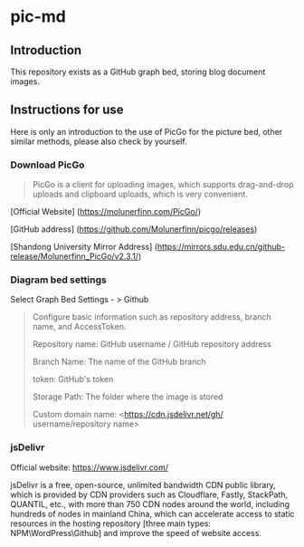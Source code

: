 # pic-md

## Introduction

This repository exists as a GitHub graph bed, storing blog document images.

## Instructions for use

Here is only an introduction to the use of PicGo for the picture bed, other similar methods, please also check by yourself.

### Download PicGo

> PicGo is a client for uploading images, which supports drag-and-drop uploads and clipboard uploads, which is very convenient.

[Official Website] (https://molunerfinn.com/PicGo/)

[GitHub address] (https://github.com/Molunerfinn/picgo/releases)

[Shandong University Mirror Address] (https://mirrors.sdu.edu.cn/github-release/Molunerfinn_PicGo/v2.3.1/)

### Diagram bed settings

Select Graph Bed Settings - > Github

> Configure basic information such as repository address, branch name, and AccessToken.
>
> Repository name: GitHub username / GitHub repository address
>
> Branch Name: The name of the GitHub branch
>
> token: GitHub's token
>
> Storage Path: The folder where the image is stored
>
> Custom domain name: <https://cdn.jsdelivr.net/gh/ username/repository name>

### jsDelivr

Official website: <https://www.jsdelivr.com/>

jsDelivr is a free, open-source, unlimited bandwidth CDN public library, which is provided by CDN providers such as Cloudflare, Fastly, StackPath, QUANTIL, etc., with more than 750 CDN nodes around the world, including hundreds of nodes in mainland China, which can accelerate access to static resources in the hosting repository [three main types: NPM\WordPress\Github] and improve the speed of website access.
